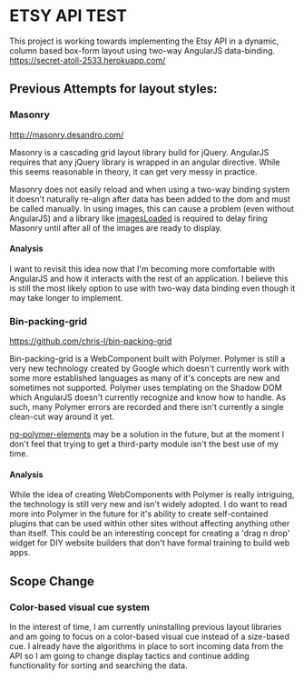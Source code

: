 # ETSY API TEST
This project is working towards implementing the Etsy API in a dynamic, column based box-form layout using two-way AngularJS data-binding.
https://secret-atoll-2533.herokuapp.com/

## Previous Attempts for layout styles:

### Masonry
http://masonry.desandro.com/

Masonry is a cascading grid layout library build for jQuery. AngularJS requires that any jQuery library is wrapped in an angular directive. While this seems reasonable in theory, it can get very messy in practice.

Masonry does not easily reload and when using a two-way binding system it doesn't naturally re-align after data has been added to the dom and must be called manually. In using images, this can cause a problem (even without AngularJS) and a library like [imagesLoaded](http://imagesloaded.desandro.com/) is required to delay firing Masonry until after all of the images are ready to display.

#### Analysis
I want to revisit this idea now that I'm becoming more comfortable with AngularJS and how it interacts with the rest of an application. I believe this is still the most likely option to use with two-way data binding even though it may take longer to implement.

### Bin-packing-grid
https://github.com/chris-l/bin-packing-grid

Bin-packing-grid is a WebComponent built with Polymer. Polymer is still a very new technology created by Google which doesn't currently work with some more established languages as many of it's concepts are new and sometimes not supported. Polymer uses templating on the Shadow DOM which AngularJS doesn't currently recognize and know how to handle. As such, many Polymer errors are recorded and there isn't currently a single clean-cut way around it yet.

[ng-polymer-elements](http://ngmodules.org/modules/ng-polymer-elements) may be a solution in the future, but at the moment I don't feel that trying to get a third-party module isn't the best use of my time.

#### Analysis
While the idea of creating WebComponents with Polymer is really intriguing, the technology is still very new and isn't widely adopted. I do want to read more into Polymer in the future for it's ability to create self-contained plugins that can be used within other sites without affecting anything other than itself. This could be an interesting concept for creating a 'drag n drop' widget for DIY website builders that don't have formal training to build web apps.

## Scope Change

### Color-based visual cue system

In the interest of time, I am currently uninstalling previous layout libraries and am going to focus on a color-based visual cue instead of a size-based cue. I already have the algorithms in place to sort incoming data from the API so I am going to change display tactics and continue adding functionality for sorting and searching the data.


